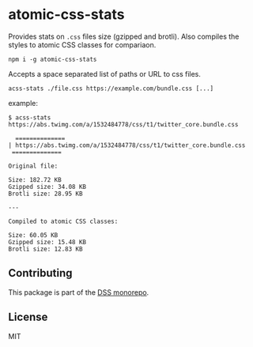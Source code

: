 # atomic-css-stats

Provides stats on `.css` files size (gzipped and brotli). Also compiles the styles to atomic CSS classes for compariaon.

```
npm i -g atomic-css-stats
```

Accepts a space separated list of paths or URL to css files.

```
acss-stats ./file.css https://example.com/bundle.css [...]
```

example:

```
$ acss-stats https://abs.twimg.com/a/1532484778/css/t1/twitter_core.bundle.css

  ==============
| https://abs.twimg.com/a/1532484778/css/t1/twitter_core.bundle.css
 ==============

Original file:

Size: 182.72 KB
Gzipped size: 34.08 KB
Brotli size: 28.95 KB

---

Compiled to atomic CSS classes:

Size: 60.05 KB
Gzipped size: 15.48 KB
Brotli size: 12.83 KB
```


## Contributing

This package is part of the [DSS monorepo](https://github.com/giuseppeg/dss#contributing).

## License

MIT
